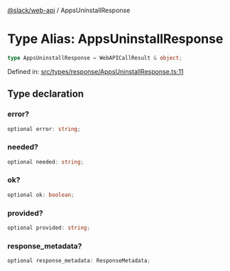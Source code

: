[@slack/web-api](../index.md) / AppsUninstallResponse

# Type Alias: AppsUninstallResponse

```ts
type AppsUninstallResponse = WebAPICallResult & object;
```

Defined in: [src/types/response/AppsUninstallResponse.ts:11](https://github.com/slackapi/node-slack-sdk/blob/main/packages/web-api/src/types/response/AppsUninstallResponse.ts#L11)

## Type declaration

### error?

```ts
optional error: string;
```

### needed?

```ts
optional needed: string;
```

### ok?

```ts
optional ok: boolean;
```

### provided?

```ts
optional provided: string;
```

### response\_metadata?

```ts
optional response_metadata: ResponseMetadata;
```
